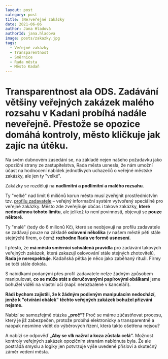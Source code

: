 ```yaml
---
layout: post
category: post
title: (Ne)veřejné zakázky 
date: 2021-06-06
author: Jana Hladová
authorId: jana.hladova
image: posts/zakazky.jpg
tags:
  - Veřejné zakázky
  - Transparentnost
  - Směrnice
  - Rada města
  - Město Kadaň
---
```



# Transparentnost ala ODS. Zadávání většiny veřejných zakázek malého rozsahu v Kadani probíhá nadále neveřejně. Přestože se opozice domáhá kontroly, město kličkuje jak zajíc na útěku. 

Na svém dubnovém zasedání se, na základě nejen našeho požadavku jako opoziční strany ze zastupitelstva, Rada města usnesla, že nám umožní účast na hodnocení nabídek jednotlivých uchazečů o veřejné městské zakázky, ale jen ty "velké". 

Zakázky se rozdělují na **nadlimitní a podlimitní a malého rozsahu**. 

Ty "velké" nad limit 6 miliónů korun město musí zveřejnit prostřednictvím tzv. [profilu zadavatele](https://www.mesto-kadan.cz/cs/mestsky-urad/verejne-zakazky-5/) – veřejný informační systém vytvořený speciálně pro veřejné zakázky. Město zde zveřejňuje občas i takové zakázky, **které nedosáhnou tohoto limitu**, ale jelikož to není povinností, objevují se **pouze některé**.

Ty "malé" (tedy do 6 milionů Kč), které se neobjevují na profilu zadavatele se zadávají pouze na základě **oslovení několika** (v našem městě pěti stále stejných) firem, o čemž **rozhodne Rada ve formě usnesení.**

I přesto, že **má město směrnicí schválená pravidla** pro zadávání takových veřejných zakázek, která zakazují oslovování stále stejných zhotovitelů, **Rada je nerespektuje**. Kadaňská pětka je něco jako zaběhaný rituál. Firmy se točí stále dokola. 

S nabídkami podanými přes profil zadavatele nelze žádným způsobem manipulovat, **co se může stát s doručovanými papírovými obálkami** jsme bohužel viděli na vlastní oči (např. nerozbalené v kanceláři). 

**Rádi bychom zajistili, že k žádným podivným manipulacím nedochází, jenže k "otvírání obálek" těchto veřejných zakázek bohužel přizváni nejsme.**

Nabízí se samozřejmě otázka **„proč“?** 
Proč se máme zúčastňovat procesu, který je již zabezpečen, protože probíhá elektronicky a transparentně a naopak nesmíme vidět do výběrových řízení, která takto ošetřena nejsou? 

A nabízí se odpověď **„Aby se vlk nažral a koza zůstala celá“.** 
Možnost kontroly veřejných zakázek opozičním stranám nabídnuta byla. Že ale postrádá smyslu a logiky jen potvrzuje výše uvedené přísloví a skutečný záměr vedení města.


